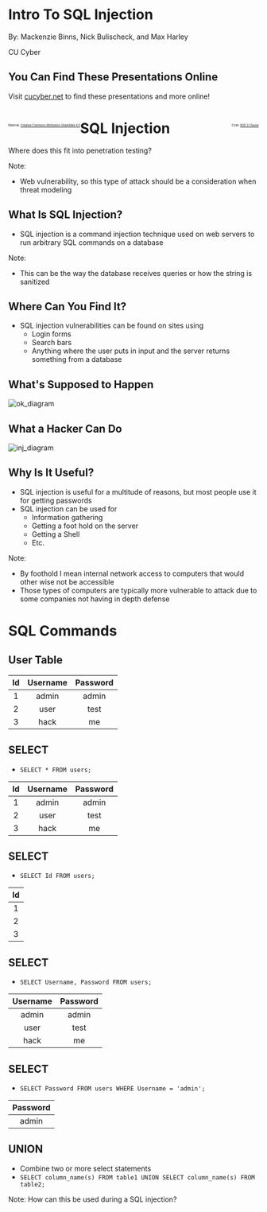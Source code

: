 # Intro To SQL Injection

By: Mackenzie Binns, Nick Bulischeck, and Max Harley

CU Cyber


## You Can Find These Presentations Online

Visit [cucyber.net](https://cucyber.net/) to find these presentations and more online!

<span style="padding-top: 6em; font-size: 0.4em; float: left;">Material: <a href="https://tldrlegal.com/license/creative-commons-attribution-sharealike-4.0-international-(cc-by-sa-4.0)">Creative Commons Attribution-ShareAlike 4.0</a></span><span style="padding-top: 6em; font-size: 0.4em; float: right;">Code: <a href="https://tldrlegal.com/license/bsd-2-clause-license-(freebsd)">BSD 2-Clause</a></span>



# SQL Injection

Where does this fit into penetration testing?

Note:
* Web vulnerability, so this type of attack should be a consideration when threat modeling


## What Is SQL Injection?

* SQL injection is a command injection technique used on web servers to run arbitrary SQL commands on a database

Note:
* This can be the way the database receives queries or how the string is sanitized


## Where Can You Find It?

* SQL injection vulnerabilities can be found on sites using
    - Login forms
    - Search bars
    - Anything where the user puts in input and the server returns something from a database


## What's Supposed to Happen

![ok_diagram](ok_diagram.jpg)


## What a Hacker Can Do

![inj_diagram](inj_diagram.jpg)


## Why Is It Useful?

* SQL injection is useful for a multitude of reasons, but most people use it for getting passwords
* SQL injection can be used for
    - Information gathering
    - Getting a foot hold on the server
    - Getting a Shell
    - Etc.

Note:
* By foothold I mean internal network access to computers that would other wise not be accessible
* Those types of computers are typically more vulnerable to attack due to some companies not having in depth defense



# SQL Commands


## User Table

|Id|Username|Password|
|:-:|:-:|:-:|
|1|admin|admin|
|2|user|test|
|3|hack|me|


## SELECT

* `SELECT * FROM users;`

|Id|Username|Password|
|:-:|:-:|:-:|
|1|admin|admin|
|2|user|test|
|3|hack|me|


## SELECT

* `SELECT Id FROM users;`

|Id|
|:-:|
|1|
|2|
|3|


## SELECT

* `SELECT Username, Password FROM users;`

|Username|Password|
|:-:|:-:|
|admin|admin|
|user|test|
|hack|me|


## SELECT

* `SELECT Password FROM users WHERE Username = 'admin';`

|Password|
|:-:|
|admin|


## UNION

* Combine two or more select statements
* `SELECT column_name(s) FROM table1 UNION SELECT column_name(s) FROM table2;`

Note:
How can this be used during a SQL injection?
